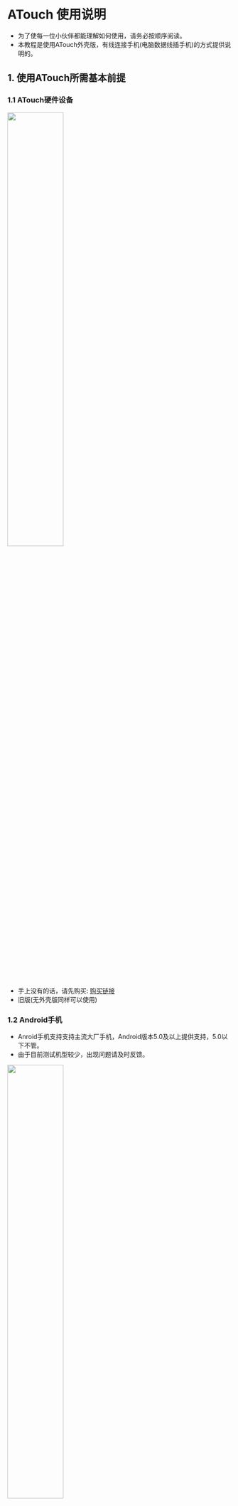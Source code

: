 # ATouch 使用说明

<a id = "atouch_guide"></a>

* 为了使每一位小伙伴都能理解如何使用，请务必按顺序阅读。
* 本教程是使用ATouch外壳版，有线连接手机(电脑数据线插手机)的方式提供说明的。

## 1. 使用ATouch所需基本前提
### 1.1 ATouch硬件设备

<img src="https://img.alicdn.com/imgextra/i4/1824403768/
O1CN01cg36g91dhmzrwCiR1_!!1824403768.jpg" width = 50% height = 50% />
<br>
* 手上没有的话，请先购买: [购买链接](https://item.taobao.com/item.htm?id=595635571591)    
* 旧版(无外壳版同样可以使用)  

### 1.2 Android手机
* Anroid手机支持支持主流大厂手机，Android版本5.0及以上提供支持，5.0以下不管。
* 由于目前测试机型较少，出现问题请及时反馈。  
<img src="https://timgsa.baidu.com/timg?image&quality=80&size=b9999_10000&sec=1599773003657&di=30e6fb4335cd7d03cbecc0b628c08964&imgtype=0&src=http%3A%2F%2Fimage.hxyxt.com%2Fmedias%2Fsys_master%2Fimages%2Fimages%2Fh95%2Fh69%2F9425690591262.jpg" width = 50% height = 50% />

### 1.3 至少两根数据线
* 数据线一根是连接ATouch和手机的，另一根给ATouch提供用电。
<img src="https://ss0.bdstatic.com/70cFvHSh_Q1YnxGkpoWK1HF6hhy/it/u=3296274051,2260653511&fm=26&gp=0.jpg" width = 50% height = 50% />

## 2. 打开Android手机的调试模式
* Android手机的调试模式是使ATouch与手机数据线连接进行ADB通讯的前提，所以务必打开。  
* 关于如何打开手机的调试模式，各厂家的操作入口可能都不同统一，下面提供一些常见厂商的手机调试模式打开方法的连接。  
<br>
[华为手机](https://jingyan.baidu.com/article/2a138328ec2c43074a134fb4.html)    
<br>
[小米手机](https://jingyan.baidu.com/article/af9f5a2d42a79143140a458d.html)    
<br>
[OPPO手机](https://jingyan.baidu.com/article/cb5d6105b0936a005d2fe052.html)    
<br>
[VIVO手机](https://jingyan.baidu.com/article/f54ae2fce2f0625e93b84959.html)    
<br>
[三星手机](https://jingyan.baidu.com/article/0aa223756d8aec88cc0d64ee.html)    
<br>
[一加手机](https://jingyan.baidu.com/article/67508eb47b824a9cca1ce48b.html)    
<br>
如果没有你的品牌手机打开调试模式方法链接提供，请自行[百度](https://www.baidu.com/s?wd=%E6%89%93%E5%BC%80%E8%B0%83%E8%AF%95%E6%A8%A1%E5%BC%8F)  
<br>  

* 打开调试模式后如图所示  
<br>  
![ATouch](img/android_debug.png)   
<br>  

| 序号 | 说明 |
|:-----:|:-----:|
| <1> | 务必打开USB调试  |
| <2> | 确保该处两项为关闭状态 |
| <3> | 在调试触摸位置的过程中，打开这个选项可以帮助调试 | 

* 有位红魔5G用户必须将"通过USB验证应用"关闭才可以使用，所以请确保将其关闭。

## 3. 手机安装所需软件
* [安装包下载链接](http://guanglundz.com/atouch/download.html) 
<br>  
![ATouch](img/install.png)  

* 两个安装完成后你会发现手机出面出现了一个图标  
<br> 
![ATouch](img/atouch_open.png)   
<br>  

* 打开软件会看到如下界面
<br> 

![ATouch](img/app.png)   
<br>  

| 序号 | 说明 |
|:-----:|:-----:|
| <1> | 悬浮状态指示/操作控制窗口  |
| <2> | 设置按键 |
| <3> | 软件更新按键 |
| <4> | 更多选项 |

* 关于悬浮窗口的说明

![ATouch](img/atouch12.png)   
<br>  

| 序号 | 说明 |
|:-----:|:-----:|
| A | 手机APP与ATouch后台服务程序连接状态指示，连接成功将变成绿色 |
| B | 手机APP与ATouch开发板USB连接状态指示，连接成功将变成绿色 |
| C | 手机APP与ATouch开发板蓝牙连接状态指示，连接成功将变成绿色 |
| D | ATouch开发板与鼠标连接状态指示，连接成功将变成绿色 |
| E | ATouch开发板与键盘连接状态指示，连接成功将变成绿色 |

## 4. 查看安装软版本
* 点击APP界面上的"软件更新"按钮会弹出安装状态
<br> 

![ATouch](img/upgrade.png)   
<br>  

| 序号 | 说明 |
|:-----:|:-----:|
| <1> | 当前安装的APP版本 |
| <2> | 远程可安装下载的APP版本，如果远程版本大于本地版本，则可以点击"升级"按键进行APP升级 |
| <3> | 当前安装的后台服务软件版本，如果没有安装会显示"失败"，请务必确保已安装后台服务 |
| <4> | 远程可安装下载的后台软件版本，如果远程版本大于本地版本，则可以点击"升级"按键进行后台软件升级 |
| <5> | ATouch的固件版本，此处一般为错误，因为还未实现-。- |
| <6> | ATouch的远程固件版本 |

* 确保 APP软件的本地版本不会出现"错误"，后台软件的本地版本不会出现"错误"，否则说明手机没有安装该软件。
<br>  

## 5. 使用ATouch连接手机

![ATouch](img/atouch.png)   
<br>  

| 序号 | 说明 |
|:-----:|:-----:|
| <1> | 手机、鼠标、键盘插口 |
| <2> | 手机、鼠标、键盘插口 |
| <3> | 手机、鼠标、键盘插口 |
| <4> | 供电、调试插口 |

* 首先给供电口<4>使用Typec数据线5V供电（使用手机充电器供电即可）
* <1>/<2>/<3>三个插口随便选择一个使用数据线插入手机。
* 如果是第一次插入，会弹出下面窗口，请选择"一律允许使用这台计算机进行调试"，然后点击确定。  
<br> 
![ATouch](img/USB.jpg)   
<br>  

* 进行完以上步骤后，正常的话悬浮窗口的中间和左上角标识会亮起来。如果没有亮起，请返回检查上面的步骤是否有误。如果多次尝试以后仍出现问题，请将问题描述给我。  
<br> 
![ATouch](img/xf1.png)   
<br>  

## 5. 使用ATouch连接键盘鼠标

* 将键盘和鼠标插入剩下两个接口，如果正常的话悬浮窗会亮成如下状态。  
<br> 
![ATouch](img/xf2.png)   
<br>

* 插线状态如下
<br> 
![ATouch](img/zs.jpg)   
<br>  

## 6. 设计游戏映射

* 点击悬浮窗口将出现更多操作按钮

![ATouch](img/atouch13.png)   
<br>  

| 序号 | 说明 |
|:-----:|:-----:|
| A | 设置（未开发） |
| B | 映射库操作，可以对映射进行新建删除修改操作 |
| C | 对映射进行编辑，使其适应自己的手机 |
| D | 保存映射 |

* 打开游戏的按键设置界面，点击悬浮按钮的（B）映射库操作  

![ATouch](img/cz1.jpg)   
<br>  
* 点击新建，将出现映射按钮的放置窗口，请根据自己的操作习惯将其放到对应的位置(可以使用鼠标操作)  

![ATouch](img/atouch3.png)   
<br> 

* 放置完毕后点击悬浮按钮的（D）保存映射,然后再点击悬浮按钮的（B）映射库操作选择创建保存的映射使用  

![ATouch](img/atouch14.png)   
<br> 

* 此时就可以打开进入游戏进行体验了！（建议先在训练营体验调试映射）

![ATouch](img/play.jpg)   
<br> 

## 7. 按键映射及操作说明

* 目前不支持自定义按键，更加灵活的自定义按键会在以后更新

| 按键 | 效果 |
|:-----:|:-----:|
| 鼠标左键 | 射击（攻击）或触摸指针位置（唤醒鼠标指针的模式下） |
| 鼠标中键 | 唤醒鼠标指针 和 隐藏鼠标指针切换 |
| 鼠标右键 | 打开瞄准镜 |
| W | 前进（W+Shift为加速向前跑） |
| S | 后退 |
| A | 左走 |
| D | 右走 |
| Ctrl(左) | 趴下 |
| Alt(左) | 蹲下 |
| 空格 | 跳跃 |
| Z | 开车 |
| X | 上副驾驶 |
| C | 下车 |
| Q | 左武器切换 |
| E | 右武器切换 |
| R | 换弹药 |
| M | 地图显示、关闭 |
| B | 背包显示、关闭 |
| F | 环视（身体及行动的方向不变看四周情况） |
| G | 用药 |
| H | 救援 |

## 8. 已测试手机列表
* 如果经过你的测试支持你的手机，欢迎提供以下列表的信息给我

| 厂商 | 型号 | 类型 | 安卓版本 |支持状态 |
|:-----:|:-----:|:-----:|:-----:|:-----:|
| 华为 | BTV-W09 | 平板 | 7.0 | 支持 |
| 小米 | MI8Lite | 手机 | 9.0 | 支持 |
| 锤子 | 坚果Pro2 OS105   | 手机 | 7.1.1 | 支持 |
| 锤子 | 坚果Pro3 DT1902A   | 手机 | 7.1.1 | 支持 |